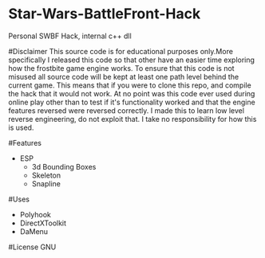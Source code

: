 # Star-Wars-BattleFront-Hack

Personal SWBF Hack, internal c++ dll

#Disclaimer
This source code is for educational purposes only.More specifically I released this   code so that other have an easier time exploring how the frostbite game engine works. To ensure that this code is not misused all source code will be kept at least one path level behind the current game. This means that if you were to clone this repo, and compile the hack that it would not work. At no point was this code ever used during online play other than to test if it's functionality worked and that the engine features reversed were reversed correctly. I made this to learn low level reverse engineering, do not exploit that. I take no responsibility for how this is used.

#Features
  - ESP
    - 3d Bounding Boxes
    - Skeleton
    - Snapline

#Uses
  - Polyhook
  - DirectXToolkit
  - DaMenu
  
#License
GNU
